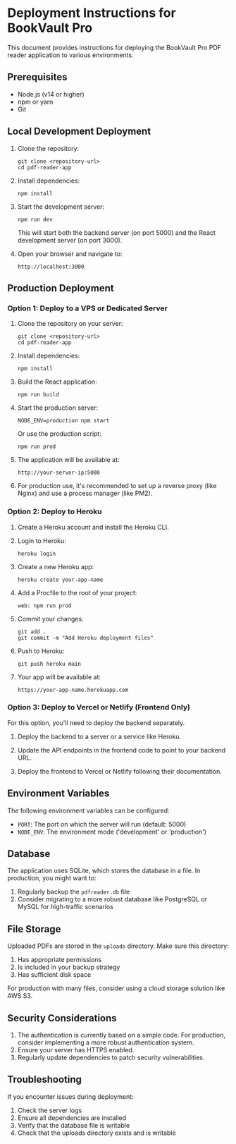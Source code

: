 # Deployment Instructions for BookVault Pro

This document provides instructions for deploying the BookVault Pro PDF reader application to various environments.

## Prerequisites

- Node.js (v14 or higher)
- npm or yarn
- Git

## Local Development Deployment

1. Clone the repository:
   ```
   git clone <repository-url>
   cd pdf-reader-app
   ```

2. Install dependencies:
   ```
   npm install
   ```

3. Start the development server:
   ```
   npm run dev
   ```

   This will start both the backend server (on port 5000) and the React development server (on port 3000).

4. Open your browser and navigate to:
   ```
   http://localhost:3000
   ```

## Production Deployment

### Option 1: Deploy to a VPS or Dedicated Server

1. Clone the repository on your server:
   ```
   git clone <repository-url>
   cd pdf-reader-app
   ```

2. Install dependencies:
   ```
   npm install
   ```

3. Build the React application:
   ```
   npm run build
   ```

4. Start the production server:
   ```
   NODE_ENV=production npm start
   ```

   Or use the production script:
   ```
   npm run prod
   ```

5. The application will be available at:
   ```
   http://your-server-ip:5000
   ```

6. For production use, it's recommended to set up a reverse proxy (like Nginx) and use a process manager (like PM2).

### Option 2: Deploy to Heroku

1. Create a Heroku account and install the Heroku CLI.

2. Login to Heroku:
   ```
   heroku login
   ```

3. Create a new Heroku app:
   ```
   heroku create your-app-name
   ```

4. Add a Procfile to the root of your project:
   ```
   web: npm run prod
   ```

5. Commit your changes:
   ```
   git add .
   git commit -m "Add Heroku deployment files"
   ```

6. Push to Heroku:
   ```
   git push heroku main
   ```

7. Your app will be available at:
   ```
   https://your-app-name.herokuapp.com
   ```

### Option 3: Deploy to Vercel or Netlify (Frontend Only)

For this option, you'll need to deploy the backend separately.

1. Deploy the backend to a server or a service like Heroku.

2. Update the API endpoints in the frontend code to point to your backend URL.

3. Deploy the frontend to Vercel or Netlify following their documentation.

## Environment Variables

The following environment variables can be configured:

- `PORT`: The port on which the server will run (default: 5000)
- `NODE_ENV`: The environment mode ('development' or 'production')

## Database

The application uses SQLite, which stores the database in a file. In production, you might want to:

1. Regularly backup the `pdfreader.db` file
2. Consider migrating to a more robust database like PostgreSQL or MySQL for high-traffic scenarios

## File Storage

Uploaded PDFs are stored in the `uploads` directory. Make sure this directory:

1. Has appropriate permissions
2. Is included in your backup strategy
3. Has sufficient disk space

For production with many files, consider using a cloud storage solution like AWS S3.

## Security Considerations

1. The authentication is currently based on a simple code. For production, consider implementing a more robust authentication system.
2. Ensure your server has HTTPS enabled.
3. Regularly update dependencies to patch security vulnerabilities.

## Troubleshooting

If you encounter issues during deployment:

1. Check the server logs
2. Ensure all dependencies are installed
3. Verify that the database file is writable
4. Check that the uploads directory exists and is writable 